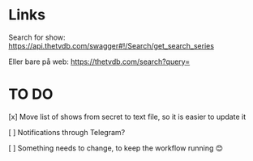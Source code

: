 # Links

Search for show: https://api.thetvdb.com/swagger#!/Search/get_search_series

Eller bare på web: https://thetvdb.com/search?query=

# TO DO

[x] Move list of shows from secret to text file, so it is easier to update it

[ ] Notifications through Telegram?

[ ] Something needs to change, to keep the workflow running 😊
